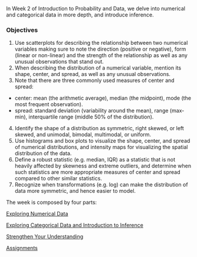 In Week 2 of Introduction to Probability and Data, we delve into numerical and categorical data in more depth, and introduce inference. 

### Objectives

1) Use scatterplots for describing the relationship between two numerical variables making sure to note the direction (positive or negative), form (linear or non-linear) and the strength of the relationship as well as any unusual observations that stand out.  
2) When describing the distribution of a numerical variable, mention its shape, center, and spread, as well as any unusual observations.  
3) Note that there are three commonly used measures of center and spread:  
- center: mean (the arithmetic average), median (the midpoint), mode (the most frequent observation).  
- spread: standard deviation (variability around the mean), range (max-min), interquartile range (middle 50% of the distribution).  
4) Identify the shape of a distribution as symmetric, right skewed, or left skewed, and unimodal, bimodal, multimodal, or uniform.  
5) Use histograms and box plots to visualize the shape, center, and spread of numerical distributions, and intensity maps for visualizing the spatial distribution of the data.  
6) Define a robust statistic (e.g. median, IQR) as a statistic that is not heavily affected by skewness and extreme outliers, and determine when such statistics are more appropriate measures of center and spread compared to other similar statistics.  
7) Recognize when transformations (e.g. log) can make the distribution of data more symmetric, and hence easier to model.  

The week is composed by four parts:

[Exploring Numerical Data](1.%20Exploring%20Numerical%20Data.ipynb)  

[Exploring Categorical Data and Introduction to Inference]()  

[Strengthen Your Understanding]()  

[Assignments]()  
